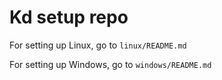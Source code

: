 # Kd setup repo

For setting up Linux, go to `linux/README.md`

For setting up Windows, go to `windows/README.md`